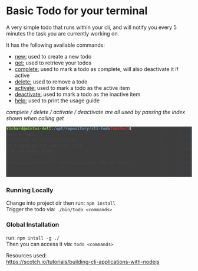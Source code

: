 # Basic Todo for your terminal
A very simple todo that runs within your cli, and will notify you every 5 minutes the task you are currently working on.

It has the following available commands:
  -  <new:>        used to create a new todo
  -  <get:>        used to retrieve your todos
  -  <complete:>   used to mark a todo as complete, will also deactivate it if active
  -  <delete:>     used to remove a todo
  -  <activate:>   used to mark a todo as the active item
  -  <deactivate:> used to mark a todo as the inactive item
  -  <help:>       used to print the usage guide

*complete / delete / activate / deactivate are all used by passing the index shown when calling get*

![Example of complete and delete](./examples/cli-todo.gif)

### Running Locally
Change into project dir then run: `npm install`  
Trigger the todo via: `./bin/todo <commands>`

### Global Installation
run: `npm intall -g ./`  
Then you can access it via: `todo <commands>`

Resources used:  
https://scotch.io/tutorials/building-cli-applications-with-nodejs
